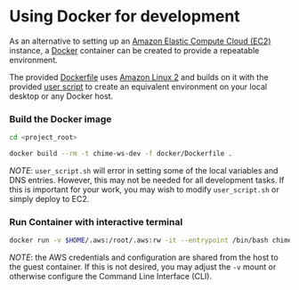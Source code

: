 <!--
  ~ Copyright [first edit year]-[latest edit year] Amazon.com, Inc. or its affiliates. All Rights Reserved.
  ~
  ~ Licensed under the Apache License, Version 2.0 (the "License"). You may not use this file
  ~ except in compliance with the License. A copy of the License is located at
  ~
  ~     http://aws.amazon.com/apache2.0/
  ~
  ~ or in the "license" file accompanying this file. This file is distributed on an "AS IS"
  ~ BASIS, WITHOUT WARRANTIES OR CONDITIONS OF ANY KIND, either express or implied. See the
  ~ License for the specific language governing permissions and limitations under the License.
  -->

# Using Docker for development

As an alternative to setting up an [Amazon Elastic Compute Cloud (EC2)](https://aws.amazon.com/pm/ec2/) instance, a [Docker](https://www.docker.com/) container can be created to provide a repeatable environment.

The provided [Dockerfile](./Dockerfile) uses [Amazon Linux 2](https://aws.amazon.com/amazon-linux-2) and builds on it with the provided [user script](../userdata/user_script.sh) to create an equivalent environment on your local desktop or any Docker host.


### Build the Docker image

```bash
cd <project_root>

docker build --rm -t chime-ws-dev -f docker/Dockerfile .
 ```

 _NOTE_: `user_script.sh` will error in setting some of the local variables and DNS entries. However, this may not be needed for all development tasks. If this is important for your work, you may wish to modify `user_script.sh` or simply deploy to EC2.

### Run Container with interactive terminal

```bash
docker run -v $HOME/.aws:/root/.aws:rw -it --entrypoint /bin/bash chime-ws-dev
```

_NOTE_: the AWS credentials and configuration are shared from the host to the guest container. If this is not desired, you may adjust the `-v` mount or otherwise configure the Command Line Interface (CLI).
